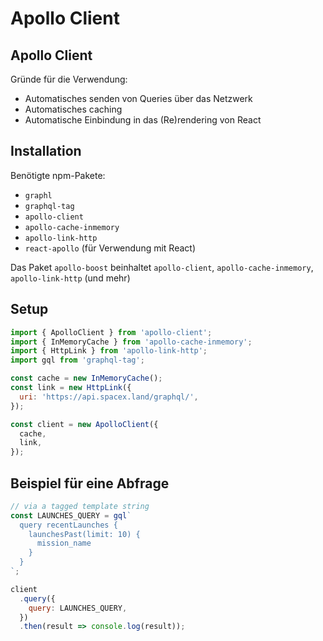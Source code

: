 # Apollo Client

## Apollo Client

Gründe für die Verwendung:

- Automatisches senden von Queries über das Netzwerk
- Automatisches caching
- Automatische Einbindung in das (Re)rendering von React

## Installation

Benötigte npm-Pakete:

- `graphl`
- `graphql-tag`
- `apollo-client`
- `apollo-cache-inmemory`
- `apollo-link-http`
- `react-apollo` (für Verwendung mit React)

Das Paket `apollo-boost` beinhaltet `apollo-client`, `apollo-cache-inmemory`, `apollo-link-http` (und mehr)

## Setup

```js
import { ApolloClient } from 'apollo-client';
import { InMemoryCache } from 'apollo-cache-inmemory';
import { HttpLink } from 'apollo-link-http';
import gql from 'graphql-tag';

const cache = new InMemoryCache();
const link = new HttpLink({
  uri: 'https://api.spacex.land/graphql/',
});

const client = new ApolloClient({
  cache,
  link,
});
```

## Beispiel für eine Abfrage

```js
// via a tagged template string
const LAUNCHES_QUERY = gql`
  query recentLaunches {
    launchesPast(limit: 10) {
      mission_name
    }
  }
`;

client
  .query({
    query: LAUNCHES_QUERY,
  })
  .then(result => console.log(result));
```
